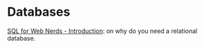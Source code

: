 
Databases
=========

[SQL for Web Nerds - Introduction](http://philip.greenspun.com/sql/introduction.html): 
on why do you need a relational database.